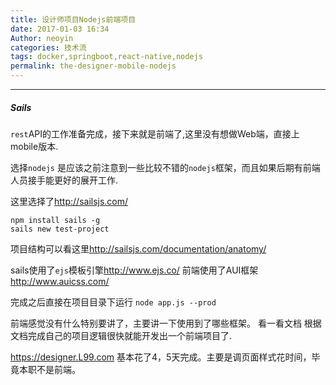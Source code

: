```yaml
---
title: 设计师项目Nodejs前端项目
date: 2017-01-03 16:34
Author: neoyin
categories: 技术流
tags: docker,springboot,react-native,nodejs
permalink: the-designer-mobile-nodejs
---
```


---

##### Sails

`rest`API的工作准备完成，接下来就是前端了,这里没有想做Web端，直接上mobile版本. 

选择`nodejs` 是应该之前注意到一些比较不错的`nodejs`框架，而且如果后期有前端人员接手能更好的展开工作. 

这里选择了<http://sailsjs.com/> 
```
npm install sails -g
sails new test-project
```
项目结构可以看这里<http://sailsjs.com/documentation/anatomy/>

sails使用了`ejs`模板引擎<http://www.ejs.co/>
前端使用了AUI框架<http://www.auicss.com/>

完成之后直接在项目目录下运行
`node app.js --prod`

前端感觉没有什么特别要讲了，主要讲一下使用到了哪些框架。 看一看文档
根据文档完成自己的项目逻辑很快就能开发出一个前端项目了. 

<https://designer.L99.com> 基本花了4，5天完成。主要是调页面样式花时间，毕竟本职不是前端。


